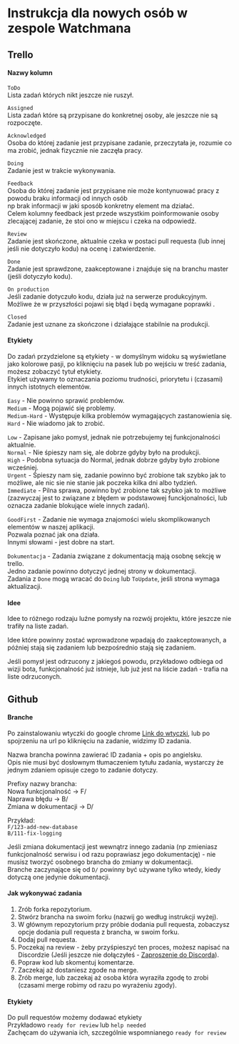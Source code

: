 # Instrukcja dla nowych osób w zespole Watchmana  
  
## Trello  
  
#### Nazwy kolumn  
  
`ToDo`  
Lista zadań których nikt jeszcze nie ruszył.  
  
`Assigned`  
Lista zadań które są przypisane do konkretnej osoby, ale jeszcze nie są rozpoczęte.  
  
`Acknowledged`  
Osoba do której zadanie jest przypisane zadanie, przeczytała je, rozumie co ma zrobić, jednak fizycznie nie zaczęła pracy.  
  
`Doing`   
Zadanie jest w trakcie wykonywania.   
   
`Feedback`  
Osoba do której zadanie jest przypisane nie może kontynuować pracy z powodu braku informacji od innych osób  
np brak informacji w jaki sposób konkretny element ma działać.  
Celem kolumny feedback jest przede wszystkim poinformowanie osoby zlecającej zadanie, że stoi ono w miejscu i czeka na odpowiedź.  
  
`Review`  
Zadanie jest skończone, aktualnie czeka w postaci pull requesta (lub innej jeśli nie dotyczyło kodu) na ocenę i zatwierdzenie.  
  
`Done`  
Zadanie jest sprawdzone, zaakceptowane i znajduje się na branchu master (jeśli dotyczyło kodu).  
  
`On production`  
Jeśli zadanie dotyczuło kodu, działa już na serwerze produkcyjnym.  
Możliwe że w przyszłości pojawi się błąd i będą wymagane poprawki .  
  
`Closed`  
Zadanie jest uznane za skończone i działające stabilnie na produkcji.  
  
#### Etykiety  
  
Do zadań przydzielone są etykiety - w domyślnym widoku są wyświetlane jako kolorowe pasji, po kliknięciu na pasek lub po wejściu w treść zadania, możesz zobaczyć tytuł etykiety.  
Etykiet używamy to oznaczania poziomu trudności, priorytetu i (czasami) innych istotnych elementów.  
  
`Easy` - Nie powinno sprawić problemów.  
`Medium` - Mogą pojawić się problemy.  
`Medium-Hard` - Występuje kilka problemów wymagających zastanowienia się.  
`Hard` - Nie wiadomo jak to zrobić.  
  
`Low` - Zapisane jako pomysł, jednak nie potrzebujemy tej funkcjonalności aktualnie.  
`Normal` - Nie śpieszy nam się, ale dobrze gdyby było na produkcji.  
`High` - Podobna sytuacja do Normal, jednak dobrze gdyby było zrobione wcześniej.  
`Urgent` - Śpieszy nam się, zadanie powinno być zrobione tak szybko jak to możliwe, ale nic sie nie stanie jak poczeka kilka dni albo tydzień.  
`Immediate` - Pilna sprawa, powinno być zrobione tak szybko jak to możliwe (zazwyczaj jest to związane z błędem w podstawowej funckjonalności, lub oznacza zadanie blokujące wiele innych zadań).  
  
`GoodFirst` - Zadanie nie wymaga znajomości wielu skomplikowanych elementów w naszej aplikacji.   
Pozwala poznać jak ona działa.   
Innymi słowami - jest dobre na start.  
  
`Dokumentacja` - Zadania związane z dokumentacją mają osobnę sekcję w trello.  
Jedno zadanie powinno dotyczyć jednej strony w dokumentacji.  
Zadania z `Done` mogą wracać do `Doing` lub `ToUpdate`, jeśli strona wymaga aktualizacji.  
  
#### Idee  
  
Idee to różnego rodzaju luźne pomysły na rozwój projektu, które jeszcze nie trafiły na liste zadań.  
  
Idee które powinny zostać wprowadzone wpadają do zaakceptowanych, a później stają się zadaniem lub bezpośrednio stają się zadaniem.  
  
Jeśli pomysł jest odrzucony z jakiegoś powodu, przykładowo odbiega od wizji bota, funkcjonalność już istnieje, lub już jest na liście zadań - trafia na liste odrzuconych.  
  
## Github  
  
#### Branche  
  
Po zainstalowaniu wtyczki do google chrome [Link do wtyczki](https://chrome.google.com/webstore/detail/trello-card-numbers/kadpkdielickimifpinkknemjdipghaf), lub po spojrzeniu na url po kliknięciu na zadanie, widzimy ID zadania.  
  
Nazwa brancha powinna zawierać ID zadania + opis po angielsku.  
Opis nie musi być dosłownym tłumaczeniem tytułu zadania, wystarczy że jednym zdaniem opisuje czego to zadanie dotyczy.  
  
Prefixy nazwy brancha:  
Nowa funkcjonalność -> F/  
Naprawa błędu -> B/  
Zmiana w dokumentacji -> D/  
  
Przykład:  
`F/123-add-new-database`  
`B/111-fix-logging`  
  
Jeśli zmiana dokumentacji jest wewnątrz innego zadania (np zmieniasz funkcjonalność serwisu i od razu poprawiasz jego dokumentację) - nie musisz tworzyć osobnego brancha do zmiany w dokumentacji.  
Branche zaczynające się od `D/` powinny być używane tylko wtedy, kiedy dotyczą one jedynie dokumentacji.  
  
#### Jak wykonywać zadania  
  
1. Zrób forka repozytorium.  
2. Stwórz brancha na swoim forku (nazwij go według instrukcji wyżej).  
3. W głównym repozytorium przy próbie dodania pull requesta, zobaczysz opcje dodania pull requesta z brancha, w swoim forku.  
4. Dodaj pull requesta.  
5. Poczekaj na review - żeby przyśpieszyć ten proces, możesz napisać na Discordzie (Jeśli jeszcze nie dołączyłeś - [Zaproszenie do Discorda](https://discord.gg/9R3mUKd)).  
6. Popraw kod lub skomentuj komentarze.  
7. Zaczekaj aż dostaniesz zgode na merge.  
8. Zrób merge, lub zaczekaj aż osoba która wyraziła zgodę to zrobi (czasami merge robimy od razu po wyrażeniu zgody).  

#### Etykiety  
  
Do pull requestów możemy dodawać etykiety  
Przykładowo `ready for review` lub `help needed`  
Zachęcam do używania ich, szczególnie wspomnianego `ready for review`
